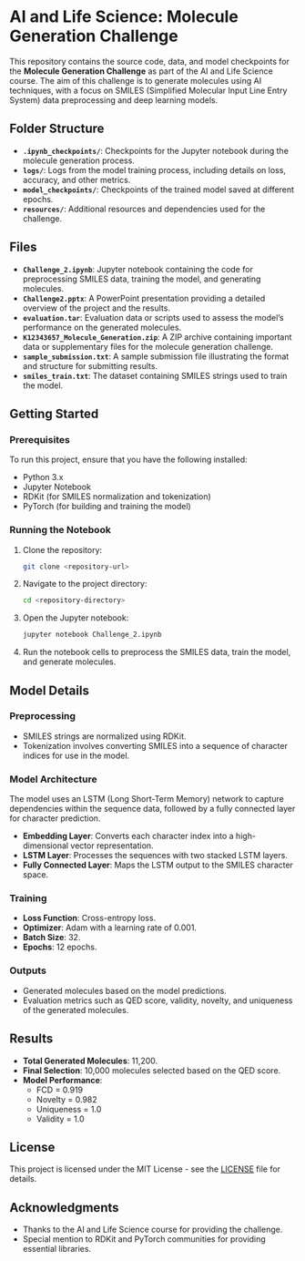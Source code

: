 # AI and Life Science: Molecule Generation Challenge

This repository contains the source code, data, and model checkpoints for the **Molecule Generation Challenge** as part of the AI and Life Science course. The aim of this challenge is to generate molecules using AI techniques, with a focus on SMILES (Simplified Molecular Input Line Entry System) data preprocessing and deep learning models.

## Folder Structure

- **`.ipynb_checkpoints/`**: Checkpoints for the Jupyter notebook during the molecule generation process.
- **`logs/`**: Logs from the model training process, including details on loss, accuracy, and other metrics.
- **`model_checkpoints/`**: Checkpoints of the trained model saved at different epochs.
- **`resources/`**: Additional resources and dependencies used for the challenge.

## Files

- **`Challenge_2.ipynb`**: Jupyter notebook containing the code for preprocessing SMILES data, training the model, and generating molecules.
- **`Challenge2.pptx`**: A PowerPoint presentation providing a detailed overview of the project and the results.
- **`evaluation.tar`**: Evaluation data or scripts used to assess the model’s performance on the generated molecules.
- **`K12343657_Molecule_Generation.zip`**: A ZIP archive containing important data or supplementary files for the molecule generation challenge.
- **`sample_submission.txt`**: A sample submission file illustrating the format and structure for submitting results.
- **`smiles_train.txt`**: The dataset containing SMILES strings used to train the model.

## Getting Started

### Prerequisites

To run this project, ensure that you have the following installed:

- Python 3.x
- Jupyter Notebook
- RDKit (for SMILES normalization and tokenization)
- PyTorch (for building and training the model)

### Running the Notebook

1. Clone the repository:
   ```bash
   git clone <repository-url>
   ```
   
2. Navigate to the project directory:
   ```bash
   cd <repository-directory>
   ```
   
3. Open the Jupyter notebook:
   ```bash
   jupyter notebook Challenge_2.ipynb
   ```

4. Run the notebook cells to preprocess the SMILES data, train the model, and generate molecules.

## Model Details

### Preprocessing

- SMILES strings are normalized using RDKit.
- Tokenization involves converting SMILES into a sequence of character indices for use in the model.

### Model Architecture

The model uses an LSTM (Long Short-Term Memory) network to capture dependencies within the sequence data, followed by a fully connected layer for character prediction.

- **Embedding Layer**: Converts each character index into a high-dimensional vector representation.
- **LSTM Layer**: Processes the sequences with two stacked LSTM layers.
- **Fully Connected Layer**: Maps the LSTM output to the SMILES character space.

### Training

- **Loss Function**: Cross-entropy loss.
- **Optimizer**: Adam with a learning rate of 0.001.
- **Batch Size**: 32.
- **Epochs**: 12 epochs.

### Outputs

- Generated molecules based on the model predictions.
- Evaluation metrics such as QED score, validity, novelty, and uniqueness of the generated molecules.

## Results

- **Total Generated Molecules**: 11,200.
- **Final Selection**: 10,000 molecules selected based on the QED score.
- **Model Performance**: 
  - FCD = 0.919 
  - Novelty = 0.982 
  - Uniqueness = 1.0 
  - Validity = 1.0

## License

This project is licensed under the MIT License - see the [LICENSE](LICENSE) file for details.

## Acknowledgments

- Thanks to the AI and Life Science course for providing the challenge.
- Special mention to RDKit and PyTorch communities for providing essential libraries.
